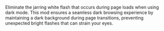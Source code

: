 
Eliminate the jarring white flash that occurs during page loads when using dark mode. This mod ensures a seamless dark browsing experience by maintaining a dark background during page transitions, preventing unexpected bright flashes that can strain your eyes.
